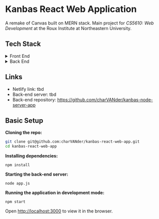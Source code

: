 # Kanbas React Web Application
A remake of Canvas built on MERN stack. Main project for *CS5610: Web Development* at the Roux Institute at Northeastern University.

## Tech Stack
<details>
  <summary>Front End</summary>
  <ul>
    <li><a href="https://github.com/facebook/react">React</a> - JavaScript library for building UI. Redux for managing state.</li>
    <li><a href="https://github.com/twbs/bootstrap">Bootstrap</a> - framework for styling and development.</li>
    <li><a href="https://www.typescriptlang.org/">Typescript</a></li>
  </ul>
</details>
<details>
  <summary>Back End</summary>
  <ul>
    <li><a href="https://github.com/nodejs/node">Node</a> - JavaScript runtime environment.</li> 
    <li><a href="https://github.com/expressjs/express">Express</a></li>
    <li><a href="https://github.com/mongodb/mongo">MongoDB</a></li>
    <li><a href="https://render.com">Render</a></li>
    <li><a href="https://www.typescriptlang.org/">Typescript</a></li>
  </ul>
</details>

## Links
- Netlify link: tbd
- Back-end server: tbd
- Back-end repository: https://github.com/charVANder/kanbas-node-server-app

## Basic Setup
**Cloning the repo:**
```sh
git clone git@github.com:charVANder/kanbas-react-web-app.git
cd kanbas-react-web-app
```

**Installing dependencies:**
```
npm install
```

**Starting the back-end server:**
```
node app.js
```

**Running the application in development mode:**
```
npm start
```
Open [http://localhost:3000](http://localhost:3000) to view it in the browser.

